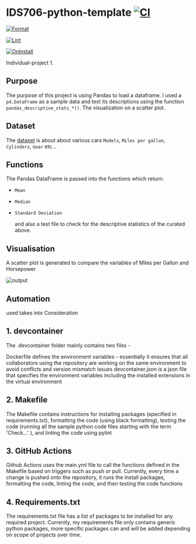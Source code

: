# IDS706-python-template [![CI](https://github.com/nogibjj/IDS706-python-template/actions/workflows/ci.yml/badge.svg)](https://github.com/nogibjj/IDS706-python-template/actions/workflows/ci.yml)

[![Format](https://github.com/nogibjj/Keon_individualproject_1/actions/workflows/format.yml/badge.svg)](https://github.com/nogibjj/Keon_individualproject_1/actions/workflows/format.yml)

[![Lint](https://github.com/nogibjj/Keon_individualproject_1/actions/workflows/lint.yml/badge.svg)](https://github.com/nogibjj/Keon_individualproject_1/actions/workflows/lint.yml)

[![OnInstall](https://github.com/nogibjj/Keon_individualproject_1/actions/workflows/install.yml/badge.svg)](https://github.com/nogibjj/Keon_individualproject_1/actions/workflows/install.yml)

Individual-project 1. 

## Purpose 

The purpose of this project is using Pandas to load a dataframe. I used a `pd.DataFrame` as a sample data and test its descriptions using the function `pandas_descriptive_stats_*()`. 
The visualization on a scatter plot.

## Dataset 

The [dataset](https://gist.githubusercontent.com/seankross/a412dfbd88b3db70b74b/raw/5f23f993cd87c283ce766e7ac6b329ee7cc2e1d1/mtcars.csv)
 is about about various cars `Models`, `Miles per gallon`, `Cylinders`, `Gear` etc...

 ## Functions

The Pandas DataFrame is passed into the functions which return:
 
* `Mean`
* `Median`
* `Standard Deviation`

  and also a test file to check for the descriptive statistics of the curated above.

  
## Visualisation 

A scatter plot is generated to compare the variables of Miles per Gallon and Horsepower

![output](https://github.com/nogibjj/IDS706_mini_project_2/assets/125210401/ce1cb228-d3f5-4888-a51a-845cee91a1b5)

## Automation 

used takes into Consideration

## 1. devcontainer

The .devcontainer folder mainly contains two files -

Dockerfile defines the environment variables - essentially it ensures that all collaborators using the repository are working on the same environment to avoid conflicts and version mismatch issues
devcontainer.json is a json file that specifies the environment variables including the installed extensions in the virtual environment

## 2. Makefile

The Makefile contains instructions for installing packages (specified in requirements.txt), formatting the code (using black formatting), testing the code (running all the sample python code files starting with the term 'Check...' ), and linting the code using pylint


## 3. GitHub Actions
  
Github Actions uses the main.yml file to call the functions defined in the Makefile based on triggers such as push or pull. Currently, every time a change is pushed onto the repository, it runs the install packages, formatting the code, linting the code, and then testing the code functions
  
## 4. Requirements.txt

The requirements.txt file has a list of packages to be installed for any required project. Currently, my requirements file only contains generic python packages, more specific packages can and will be added depending on scope of projects over time.
